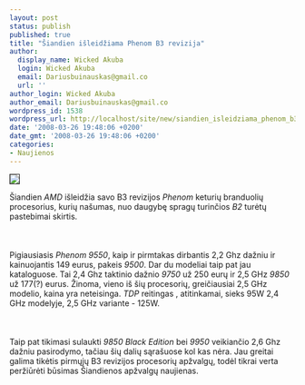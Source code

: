 ```yaml
---
layout: post
status: publish
published: true
title: "Šiandien išleidžiama Phenom B3 revizija"
author:
  display_name: Wicked Akuba
  login: Wicked Akuba
  email: Dariusbuinauskas@gmail.co
  url: ''
author_login: Wicked Akuba
author_email: Dariusbuinauskas@gmail.co
wordpress_id: 1538
wordpress_url: http://localhost/site/new/siandien_isleidziama_phenom_b3_revizija/
date: '2008-03-26 19:48:06 +0200'
date_gmt: '2008-03-26 19:48:06 +0200'
categories:
- Naujienos
---
```

<div class="imgright"><img src="http://technews.lt/upl/Failai/phenom.jpg" border="1"></div>
<p>Šiandien <i>AMD</i> išleidžia savo B3 revizijos <i>Phenom</i> keturių branduolių procesorius, kurių našumas, nuo daugybę spragų turinčios <i>B2</i> turėtų pastebimai skirtis.<br />
<br><br />
<br>Pigiausiasis <i>Phenom 9550</i>, kaip ir pirmtakas dirbantis 2,2 Ghz dažniu ir kainuojantis 149 eurus, pakeis <i>9500</i>. Dar du modeliai taip pat jau kataloguose. Tai 2,4 Ghz taktinio dažnio <i>9750</i> už 250 eurų ir 2,5 GHz <i>9850</i> už 177(?) eurus. Žinoma, vieno iš šių procesorių, greičiausiai 2,5 GHz modelio, kaina yra neteisinga. <i>TDP</i> reitingas , atitinkamai, sieks 95W 2,4 GHz modelyje, 2,5 GHz variante - 125W.<br />
<br><br />
<br>Taip pat tikimasi sulaukti <i>9850 Black Edition</i> bei <i>9950</i> veikiančio 2,6 Ghz dažniu pasirodymo, tačiau šių dalių sąrašuose kol kas nėra. Jau greitai galima tikėtis pirmųjų B3 revizijos procesorių apžvalgų, todėl tikrai verta peržiūrėti būsimas Šiandienos apžvalgų naujienas.</p>
